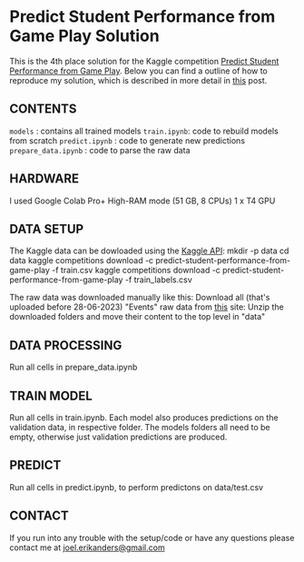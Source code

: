 # Predict Student Performance from Game Play Solution
This is the 4th place solution for the Kaggle competition [Predict Student Performance from Game Play](https://www.kaggle.com/competitions/predict-student-performance-from-game-play). Below you can find a outline of how to reproduce my solution, which is described in more detail in [this](https://www.kaggle.com/competitions/predict-student-performance-from-game-play/discussion/420349) post.

## CONTENTS
`models` : contains all trained models
`train.ipynb`:  code to rebuild models from scratch
`predict.ipynb` : code to generate new predictions
`prepare_data.ipynb` : code to parse the raw data

## HARDWARE
I used Google Colab Pro+
High-RAM mode (51 GB, 8 CPUs)
1 x T4 GPU

## DATA SETUP 
The Kaggle data can be dowloaded using the [Kaggle API](https://github.com/Kaggle/kaggle-api):
mkdir -p data
cd data
kaggle competitions download -c predict-student-performance-from-game-play -f train.csv
kaggle competitions download -c predict-student-performance-from-game-play -f train_labels.csv

The raw data was downloaded manually like this:
Download all (that's uploaded before 28-06-2023) "Events" raw data from [this](https://fielddaylab.wisc.edu/opengamedata/) site:
Unzip the downloaded folders and move their content to the top level in "data"

## DATA PROCESSING
Run all cells in prepare_data.ipynb

## TRAIN MODEL
Run all cells in train.ipynb.
Each model also produces predictions on the validation data, in respective folder.
The models folders all need to be empty, otherwise just validation predictions are produced.

## PREDICT
Run all cells in predict.ipynb, to perform predictons on data/test.csv 

## CONTACT
If you run into any trouble with the setup/code or have any questions please contact me at joel.erikanders@gmail.com
